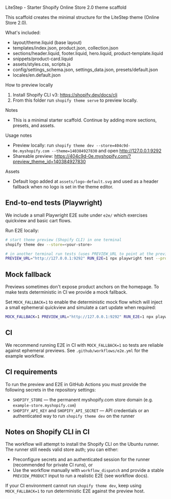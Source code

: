 LiteStep - Starter Shopify Online Store 2.0 theme scaffold

This scaffold creates the minimal structure for the LiteStep theme (Online Store 2.0).

What's included:
- layout/theme.liquid (base layout)
- templates/index.json, product.json, collection.json
- sections/header.liquid, footer.liquid, hero.liquid, product-template.liquid
- snippets/product-card.liquid
- assets/styles.css, scripts.js
- config/settings_schema.json, settings_data.json, presets/default.json
- locales/en.default.json

How to preview locally
1. Install Shopify CLI v3: https://shopify.dev/docs/cli
2. From this folder run `shopify theme serve` to preview locally.

Notes
- This is a minimal starter scaffold. Continue by adding more sections, presets, and assets.

Usage notes
- Preview locally: run `shopify theme dev --store=404c9d-0e.myshopify.com --theme=140384927830` and open http://127.0.0.1:9292
- Shareable preview: https://404c9d-0e.myshopify.com/?preview_theme_id=140384927830

Assets
- Default logo added at `assets/logo-default.svg` and used as a header fallback when no logo is set in the theme editor.

End-to-end tests (Playwright)
------------------------------

We include a small Playwright E2E suite under `e2e/` which exercises quickview and basic cart flows.

Run E2E locally:

```bash
# start theme preview (Shopify CLI) in one terminal
shopify theme dev --store=<your-store>

# in another terminal run tests (uses PREVIEW_URL to point at the preview)
PREVIEW_URL="http://127.0.0.1:9292" RUN_E2E=1 npx playwright test --project=chromium
```

Mock fallback
-------------

Previews sometimes don't expose product anchors on the homepage. To make tests deterministic in CI we provide a mock fallback.

Set `MOCK_FALLBACK=1` to enable the deterministic mock flow which will inject a small ephemeral quickview and simulate a cart update when required:

```bash
MOCK_FALLBACK=1 PREVIEW_URL="http://127.0.0.1:9292" RUN_E2E=1 npx playwright test --project=chromium e2e/smoke.spec.js
```

CI
--

We recommend running E2E in CI with `MOCK_FALLBACK=1` so tests are reliable against ephemeral previews. See `.github/workflows/e2e.yml` for the example workflow.

CI requirements
---------------

To run the preview and E2E in GitHub Actions you must provide the following secrets in the repository settings:

- `SHOPIFY_STORE` — the permanent myshopify.com store domain (e.g. `example-store.myshopify.com`)
- `SHOPIFY_API_KEY` and `SHOPIFY_API_SECRET` — API credentials or an authenticated way to run `shopify theme dev` on the runner

Notes on Shopify CLI in CI
-------------------------

The workflow will attempt to install the Shopify CLI on the Ubuntu runner. The runner still needs valid store auth; you can either:

- Preconfigure secrets and an authenticated session for the runner (recommended for private CI runs), or
- Use the workflow manually with `workflow_dispatch` and provide a stable `PREVIEW_PRODUCT` input to run a realistic E2E (see workflow docs).

If your CI environment cannot run `shopify theme dev`, keep using `MOCK_FALLBACK=1` to run deterministic E2E against the preview host.

